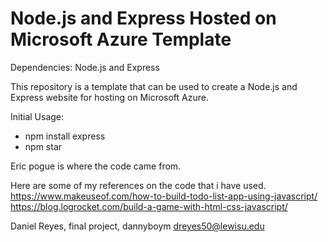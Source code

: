 # Node.js and Express Hosted on Microsoft Azure Template

Dependencies: Node.js and Express

This repository is a template that can be used to create a Node.js and Express website for hosting on Microsoft Azure.

Initial Usage:
- npm install express
- npm star


Eric pogue is where the code came from. 


Here are some of my references on the code that i have used.
https://www.makeuseof.com/how-to-build-todo-list-app-using-javascript/
https://blog.logrocket.com/build-a-game-with-html-css-javascript/

Daniel Reyes, final project, dannyboym dreyes50@lewisu.edu

